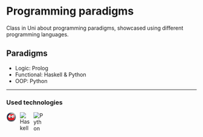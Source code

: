 # Programming paradigms
Class in Uni about programming paradigms, showcased using different programming languages.
## Paradigms
- Logic: Prolog
- Functional: Haskell & Python
- OOP: Python
---
### Used technologies
[<img align="left" alt="Prolog" width="26px" src="./readme-icons/prolog.png" style="padding-right:10px;" />][prolog]
[<img align="left" alt="Haskell" width="26px" src="https://cdn.jsdelivr.net/gh/devicons/devicon/icons/haskell/haskell-original.svg" style="padding-right:10px;"/>][haskell]
[<img align="left" alt="Python" width="26px" src="https://cdn.jsdelivr.net/gh/devicons/devicon/icons/python/python-original.svg" style="padding-right:10px;"/>][python]

[prolog]: https://en.wikipedia.org/wiki/Prolog
[haskell]: https://www.haskell.org
[python]: https://www.python.org